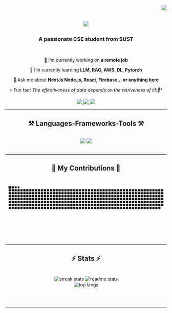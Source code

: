 <img align="right" src="https://visitor-badge.laobi.icu/badge?page_id=tamim-18.tamim-18" />

<h1 align="center">
    <img src="https://readme-typing-svg.herokuapp.com/?font=Righteous&size=35&center=true&vCenter=true&width=500&height=70&duration=4000&lines=Hi+There!+👋;+I'm+Tamim+Khan!;" />
</h1>

<h3 align="center">A passionate CSE student from SUST </h3>

<br/>

<div align="center">
 
 🔭 I’m currently working on **a remote job**
 
 🌱 I’m currently learning **LLM, RAG, AWS, DL, Pytorch**

💬 Ask me about **NextJs Node.js, React, Firebase... or anything [here](https://github.com/tamim-18/tamim-18/issues)**

⚡ Fun fact *The effectiveness of data depends on the retriveness of it!!🚀**

 </div>
 
<div align="center"> 
  <a href="mailto:tamim11903060@gmail.com">
    <img src="https://img.shields.io/badge/Gmail-333333?style=for-the-badge&logo=gmail&logoColor=red" />
  </a>
  <a href="https://www.linkedin.com/in/taohid-imam-khan-tamim/" target="_blank">
    <img src="https://img.shields.io/badge/LinkedIn-0077B5?style=for-the-badge&logo=linkedin&logoColor=white" target="_blank" />
  </a>
  <a href="https://a-simple-portfolio-website.vercel.app/" target="_blank">
     <img src="https://img.shields.io/badge/Portfolio-FF5722?style=for-the-badge&logo=todoist&logoColor=white" target="_blank" /> <!-- sqlite, safari, google-chrome are other good icon options -->
  </a>
</div>

 <hr/>
 
<h2 align="center">⚒️ Languages-Frameworks-Tools ⚒️</h2>
<br/>
<div align="center">
    <img src="https://skillicons.dev/icons?i=react,spring,mui,html,css,vscode,github,tailwind,git,django" />
    <img src="https://skillicons.dev/icons?i=nodejs,python,javascript,typescript,express,firebase,mongodb,c,java,nextjs,mysql" /><br>
</div>

<br/>
<hr/>

<div align="center">
  <h2>🐍 My Contributions 🐍</h2>
  <br>
  <img alt="snake eating my contributions" src="https://raw.githubusercontent.com/tamim-18/tamim-18/output/github-contribution-grid-snake.svg" />
  
  <br/><br/><br/>
</div>

<hr/>

<h2 align="center">⚡ Stats ⚡</h2>
<br>
<div align=center>
  <img width=390 src="https://streak-stats.demolab.com/?user=tamim-18&count_private=true&theme=react&border_radius=10" alt="streak stats"/>
  <img width=390 src="https://github-readme-stats.vercel.app/api?username=tamim-18&count_private=true&show_icons=true&theme=react&rank_icon=github&border_radius=10" alt="readme stats" />
  <br/>
  <img width=325 align="center" src="https://github-readme-stats.vercel.app/api/top-langs/?username=tamim-18&hide=HTML&langs_count=8&layout=compact&theme=react&border_radius=10&size_weight=0.5&count_weight=0.5&exclude_repo=github-readme-stats" alt="top langs" />
</div>

<br/><br/>

<hr/>



